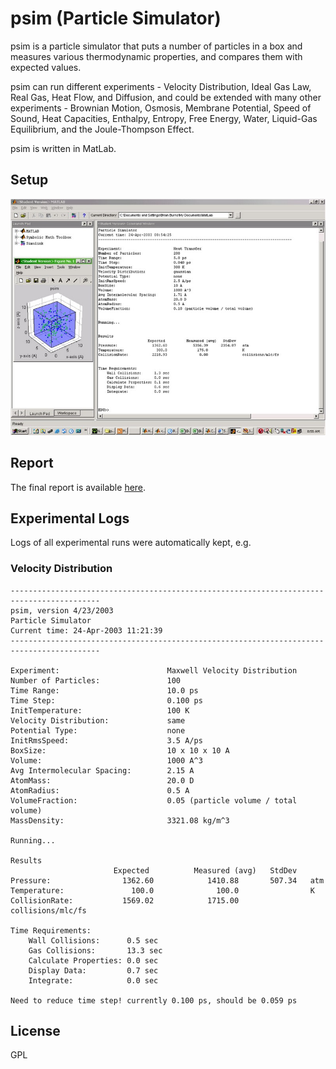 
# psim (Particle Simulator)

psim is a particle simulator that puts a number of particles in a box and measures various thermodynamic properties, and compares them with expected values. 

psim can run different experiments - Velocity Distribution, Ideal Gas Law, Real Gas, Heat Flow, and Diffusion, and could be extended with many other experiments - Brownian Motion, Osmosis, Membrane Potential, Speed of Sound, Heat Capacities, Enthalpy, Entropy, Free Energy, Water, Liquid-Gas Equilibrium, and the Joule-Thompson Effect. 

psim is written in MatLab. 


## Setup

<img src="screenshots/psim800.jpg"/>


## Report

The final report is available [here](report/Report.pdf).


## Experimental Logs

Logs of all experimental runs were automatically kept, e.g. 


### Velocity Distribution

```
------------------------------------------------------------------------------------------
psim, version 4/23/2003
Particle Simulator
Current time: 24-Apr-2003 11:21:39
------------------------------------------------------------------------------------------

Experiment:                        Maxwell Velocity Distribution
Number of Particles:               100
Time Range:                        10.0 ps
Time Step:                         0.100 ps
InitTemperature:                   100 K
Velocity Distribution:             same 
Potential Type:                    none 
InitRmsSpeed:                      3.5 A/ps
BoxSize:                           10 x 10 x 10 A
Volume:                            1000 A^3
Avg Intermolecular Spacing:        2.15 A
AtomMass:                          20.0 D
AtomRadius:                        0.5 A
VolumeFraction:                    0.05 (particle volume / total volume)
MassDensity:                       3321.08 kg/m^3

Running...

Results
                       Expected          Measured (avg)   StdDev            
Pressure:                1362.60            1410.88       507.34   atm               
Temperature:               100.0              100.0                K                 
CollisionRate:           1569.02            1715.00                collisions/mlc/fs 

Time Requirements:
    Wall Collisions:      0.5 sec
    Gas Collisions:       13.3 sec
    Calculate Properties: 0.0 sec
    Display Data:         0.7 sec
    Integrate:            0.0 sec

Need to reduce time step! currently 0.100 ps, should be 0.059 ps

```


## License

GPL
